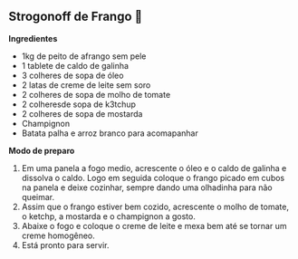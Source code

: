 <h2>Strogonoff de Frango 🐔</h2>

**Ingredientes**

- 1kg de peito de afrango sem pele
- 1 tablete de caldo de galinha
- 3 colheres de sopa de óleo
- 2 latas de creme de leite sem soro
- 2 colheres de sopa de molho de tomate
- 2 colheresde sopa de k3tchup
- 2 colheres de sopa de mostarda 
- Champignon
- Batata palha e arroz branco para acomapanhar


**Modo de preparo**

1. Em uma panela a fogo medio, acrescente o óleo e o caldo de galinha e dissolva o caldo. Logo em seguida coloque o frango picado em cubos na panela e deixe cozinhar, sempre dando uma olhadinha para não queimar.
2. Assim que o frango estiver bem cozido, acrescente o molho de tomate, o ketchp, a mostarda e o champignon a gosto.
3. Abaixe o fogo e coloque o creme de leite e mexa bem até se tornar um creme homogêneo.
4. Está pronto para servir.
